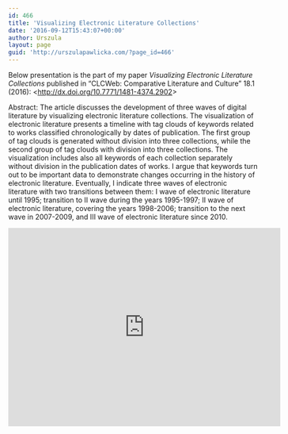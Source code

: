 ```yaml
---
id: 466
title: 'Visualizing Electronic Literature Collections'
date: '2016-09-12T15:43:07+00:00'
author: Urszula
layout: page
guid: 'http://urszulapawlicka.com/?page_id=466'
---
```


Below presentation is the part of my paper *Visualizing Electronic Literature Collections* published in “CLCWeb: Comparative Literature and Culture” 18.1 (2016): &lt;<http://dx.doi.org/10.7771/1481-4374.2902>&gt;

Abstract: The article discusses the development of three waves of digital literature by visualizing electronic literature collections. The visualization of electronic literature presents a timeline with tag clouds of keywords related to works classified chronologically by dates of publication. The first group of tag clouds is generated without division into three collections, while the second group of tag clouds with division into three collections. The visualization includes also all keywords of each collection separately without division in the publication dates of works. I argue that keywords turn out to be important data to demonstrate changes occurring in the history of electronic literature. Eventually, I indicate three waves of electronic literature with two transitions between them: I wave of electronic literature until 1995; transition to II wave during the years 1995-1997; II wave of electronic literature, covering the years 1998-2006; transition to the next wave in 2007-2009, and III wave of electronic literature since 2010.

<iframe allowfullscreen="allowfullscreen" frameborder="0" height="400" id="iframe_container" loading="lazy" src="https://prezi.com/embed/pvngeewi9zli/?bgcolor=ffffff&lock_to_path=0&autoplay=0&autohide_ctrls=0&landing_data=bHVZZmNaNDBIWnNjdEVENDRhZDFNZGNIUE43MHdLNWpsdFJLb2ZHanI5KzdQYVN0SzIzZldGWWpTY0QvV0hmRzFRPT0&landing_sign=N6cp6l1TTuTCkffiCwAnELILL1y3tkFm8IuScpppBxc" width="550"></iframe>